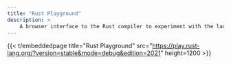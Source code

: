 ```yaml
---
title: "Rust Playground"
description: >
    A browser interface to the Rust compiler to experiment with the language.
---
```


{{< t/embeddedpage title="Rust Playground" src="https://play.rust-lang.org/?version=stable&mode=debug&edition=2021" height=1200 >}}
